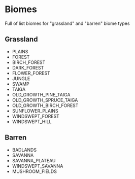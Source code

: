 # Biomes

Full of list biomes for "grassland" and "barren" biome types

## Grassland

* PLAINS
* FOREST
* BIRCH\_FOREST
* DARK\_FOREST
* FLOWER\_FOREST
* JUNGLE
* SWAMP
* TAIGA
* OLD\_GROWTH\_PINE\_TAIGA
* OLD\_GROWTH\_SPRUCE\_TAIGA
* OLD\_GROWTH\_BIRCH\_FOREST
* SUNFLOWER\_PLAINS
* WINDSWEPT\_FOREST
* WINDSWEPT\_HILL

## Barren

* BADLANDS
* SAVANNA
* SAVANNA\_PLATEAU
* WINDSWEPT\_SAVANNA
* MUSHROOM\_FIELDS
